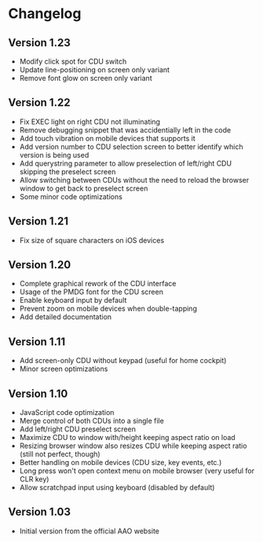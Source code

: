 # Changelog

## Version 1.23

* Modify click spot for CDU switch
* Update line-positioning on screen only variant
* Remove font glow on screen only variant

## Version 1.22

* Fix EXEC light on right CDU not illuminating
* Remove debugging snippet that was accidentially left in the code
* Add touch vibration on mobile devices that supports it
* Add version number to CDU selection screen to better identify which version is being used
* Add querystring parameter to allow preselection of left/right CDU skipping the preselect screen
* Allow switching between CDUs without the need to reload the browser window to get back to preselect screen
* Some minor code optimizations

## Version 1.21

* Fix size of square characters on iOS devices

## Version 1.20

* Complete graphical rework of the CDU interface
* Usage of the PMDG font for the CDU screen
* Enable keyboard input by default
* Prevent zoom on mobile devices when double-tapping
* Add detailed documentation

## Version 1.11

* Add screen-only CDU without keypad (useful for home cockpit)
* Minor screen optimizations

## Version 1.10

* JavaScript code optimization
* Merge control of both CDUs into a single file
* Add left/right CDU preselect screen
* Maximize CDU to window with/height keeping aspect ratio on load
* Resizing browser window also resizes CDU while keeping aspect ratio (still not perfect, though)
* Better handling on mobile devices (CDU size, key events, etc.)
* Long press won't open context menu on mobile browser (very useful for CLR key)
* Allow scratchpad input using keyboard (disabled by default)

## Version 1.03

* Initial version from the official AAO website
